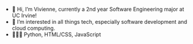 - 🤩 Hi, I’m Vivienne, currently a 2nd year Software Engineering major at UC Irvine!
- 👀 I’m interested in all things tech, especially software development and cloud computing.
- 👩🏻‍💻 Python, HTML/CSS, JavaScript

<!---
vcatarroja/vcatarroja is a ✨ special ✨ repository because its `README.md` (this file) appears on your GitHub profile.
You can click the Preview link to take a look at your changes.
--->
